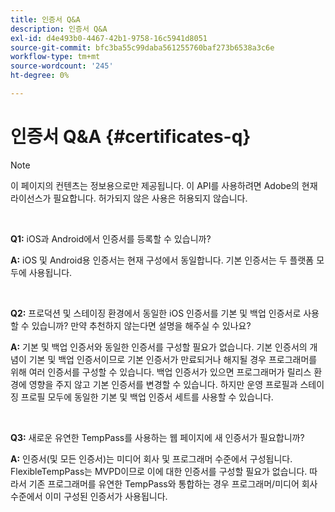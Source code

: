 ```yaml
---
title: 인증서 Q&A
description: 인증서 Q&A
exl-id: d4e493b0-4467-42b1-9758-16c5941d8051
source-git-commit: bfc3ba55c99daba561255760baf273b6538a3c6e
workflow-type: tm+mt
source-wordcount: '245'
ht-degree: 0%

---
```


# 인증서 Q&amp;A {#certificates-q}

>[!NOTE]
>
>이 페이지의 컨텐츠는 정보용으로만 제공됩니다. 이 API를 사용하려면 Adobe의 현재 라이선스가 필요합니다. 허가되지 않은 사용은 허용되지 않습니다.

</br>

**Q1:** iOS과 Android에서 인증서를 등록할 수 있습니까?

**A:** iOS 및 Android용 인증서는 현재 구성에서 동일합니다. 기본 인증서는 두 플랫폼 모두에 사용됩니다.

</br>

**Q2:** 프로덕션 및 스테이징 환경에서 동일한 iOS 인증서를 기본 및 백업 인증서로 사용할 수 있습니까? 만약 추천하지 않는다면 설명을 해주실 수 있나요?

**A:** 기본 및 백업 인증서와 동일한 인증서를 구성할 필요가 없습니다. 기본 인증서의 개념이 기본 및 백업 인증서이므로 기본 인증서가 만료되거나 해지될 경우 프로그래머를 위해 여러 인증서를 구성할 수 있습니다. 백업 인증서가 있으면 프로그래머가 릴리스 환경에 영향을 주지 않고 기본 인증서를 변경할 수 있습니다. 하지만 운영 프로필과 스테이징 프로필 모두에 동일한 기본 및 백업 인증서 세트를 사용할 수 있습니다.

</br>

**Q3:** 새로운 유연한 TempPass를 사용하는 웹 페이지에 새 인증서가 필요합니까? 

**A:** 인증서(및 모든 인증서)는 미디어 회사 및 프로그래머 수준에서 구성됩니다. FlexibleTempPass는 MVPD이므로 이에 대한 인증서를 구성할 필요가 없습니다. 따라서 기존 프로그래머를 유연한 TempPass와 통합하는 경우 프로그래머/미디어 회사 수준에서 이미 구성된 인증서가 사용됩니다.
